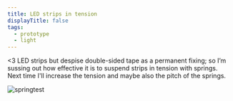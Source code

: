 ```yaml
---
title: LED strips in tension
displayTitle: false
tags:
  - prototype
  - light
---
```


<3 LED strips but despise double-sided tape as a permanent fixing; so I’m sussing out how effective it is to suspend strips in tension with springs. Next time I'll increase the tension and maybe also the pitch of the springs. 

![springtest](https://d2w9rnfcy7mm78.cloudfront.net/10811413/original_550141c684993bc4a810d0b8ec008d46.png?1613641947?bc=0)

